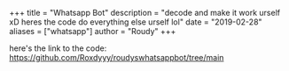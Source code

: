 +++
title = "Whatsapp Bot"
description = "decode and make it work urself xD heres the code do everything else urself lol"
date = "2019-02-28"
aliases = ["whatsapp"]
author = "Roudy"
+++

here's the link to the code: https://github.com/Roxdyyy/roudyswhatsappbot/tree/main
